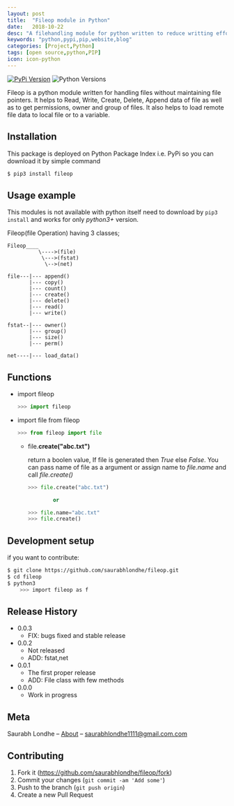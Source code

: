 ```yaml
---
layout: post
title:  "Fileop module in Python"
date:   2018-10-22
desc: "A filehandling module for python written to reduce writting efforts"
keywords: "python,pypi,pip,website,blog"
categories: [Project,Python]
tags: [open source,python,PIP]
icon: icon-python
---
```

[![PyPi Version][pypiversion-button]][pypi]
![Python Versions][pyversion-button]

[pypiversion-button]: https://img.shields.io/badge/pypi-v0.0.3-green.svg
[pypi]: https://pypi.org/project/fileop/
[pyversion-button]: https://img.shields.io/badge/python-3.4%20%7C%203.5%20%7C%203.6%20%7C%203.7-blue.svg

Fileop is a python module written for handling files without maintaining file pointers. It helps to Read, Write, Create, Delete, Append data of file as well as to get permissions, owner and group of files. It also helps to load remote file data to local file or to a variable.

## Installation
This package is deployed on Python Package Index i.e. PyPi so you can download it by simple command

```sh
$ pip3 install fileop 
```

## Usage example

This modules is not available with python itself need to download by ```pip3 install``` and works for only _python3+_ version. 

Fileop(file Operation) having 3 classes;
```
Fileop____
          \---->(file)
           \--->(fstat)
            \-->(net)

file---|--- append()
       |--- copy()
       |--- count()
       |--- create()
       |--- delete()
       |--- read()
       |--- write()

fstat--|--- owner()
       |--- group()
       |--- size()
       |--- perm()

net----|--- load_data()
```
## Functions
-   import fileop
    ```python
    >>> import fileop
    ```
-   import file from fileop
    ```python
    >>> from fileop import file
    ```

    -   file.**create("abc.txt")**
        
        return a boolen value, If file is generated then _True_ else _False_. You can pass name of file as a argument or assign name to _file.name_ and call _file.create()_

        ```python
        >>> file.create("abc.txt")

                or

        >>> file.name="abc.txt"
        >>> file.create()
        ```

## Development setup

if you want to contribute:

```sh
$ git clone https://github.com/saurabhlondhe/fileop.git
$ cd fileop
$ python3
    >>> import fileop as f
```

## Release History

* 0.0.3
    * FIX: bugs fixed and stable release
* 0.0.2
    * Not released
    * ADD: fstat,net
* 0.0.1
    * The first proper release
    * ADD: File class with few methods
* 0.0.0
    * Work in progress

## Meta

Saurabh Londhe – [About](https://saurabhlondhe.github.io) – saurabhlondhe1111@gmail.com.com



## Contributing

1. Fork it (<https://github.com/saurabhlondhe/fileop/fork>)
2. Commit your changes (`git commit -am 'Add some'`)
3. Push to the branch (`git push origin`)
4. Create a new Pull Request
